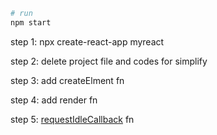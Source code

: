 ```bash
# run
npm start
```

step 1: npx create-react-app myreact

step 2: delete project file and codes for simplify

step 3: add createElment fn

step 4: add render fn

step 5: [requestIdleCallback](https://developer.mozilla.org/zh-CN/docs/Web/API/Window/requestIdleCallback) fn